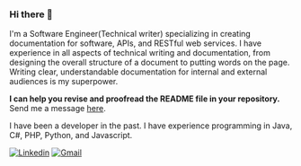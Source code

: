 ### Hi there 👋

I'm a Software Engineer(Technical writer) specializing in creating documentation for software, APIs, and RESTful web services. I have experience in all aspects of technical writing and documentation, from designing the overall structure of a document to putting words on the page. Writing clear, understandable documentation for internal and external audiences is my superpower.

**I can help you revise and proofread the README file in your repository.** Send me a message <a href="https://docs.google.com/forms/d/e/1FAIpQLSdi0tqCZWBHFzUsYFTzOdwW4PNQNjgNAeougrPehSFe4_M6nw/viewform?usp=sf_link" target="_blank">here</a>.

I have been a developer in the past. I have experience programming in Java, C#, PHP, Python, and Javascript. 





[![Linkedin](https://img.shields.io/badge/LinkedIn-0077B5?style=for-the-badge&logo=linkedin&logoColor=white)](https://www.linkedin.com/in/issavejdani/)
[![Gmail](https://img.shields.io/badge/Gmail-D14836?style=for-the-badge&logo=gmail&logoColor=white)](mailto:issavejdani@gmail.com)

<!--
**issavejdani/issavejdani** is a ✨ _special_ ✨ repository because its `README.md` (this file) appears on your GitHub profile.

Here are some ideas to get you started:

- 🔭 I’m currently working on ...
- 🌱 I’m currently learning ...
- 👯 I’m looking to collaborate on ...
- 🤔 I’m looking for help with ...
- 💬 Ask me about ...
- 📫 How to reach me: ...
- 😄 Pronouns: ...
- ⚡ Fun fact: ...
-->
